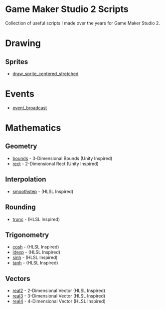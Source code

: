 # Game Maker Studio 2 Scripts
Collection of useful scripts I made over the years for Game Maker Studio 2.

# Drawing
## Sprites
- [draw_sprite_centered_stretched](/Drawing/Sprites/draw_sprite_centered_stretched.gml)

# Events
- [event_broadcast](/Events/event_broadcast.gml)

# Mathematics
## Geometry
- [bounds](/Mathematics/Geometry/bounds.gml) - 3-Dimensional Bounds (Unity Inspired)
- [rect](/Mathematics/Geometry/rect.gml) - 2-Dimensional Rect (Unity Inspired)
## Interpolation
- [smoothstep](/Mathematics/Interpolation/smoothstep.gml) - (HLSL Inspired)
## Rounding
- [trunc](/Mathematics/Rounding/trunc.gml) - (HLSL Inspired)
## Trigonometry
- [cosh](/Mathematics/Trigonometry/cosh.gml) - (HLSL Inspired)
- [ldexp](/Mathematics/Trigonometry/ldexp.gml) - (HLSL Inspired)
- [sinh](/Mathematics/Trigonometry/sinh.gml) - (HLSL Inspired)
- [tanh](/Mathematics/Trigonometry/tanh.gml) - (HLSL Inspired)
## Vectors
- [real2](/Mathematics/Vectors/real2.gml) - 2-Dimensional Vector (HLSL Inspired)
- [real3](/Mathematics/Vectors/real3.gml) - 3-Dimensional Vector (HLSL Inspired)
- [real4](/Mathematics/Vectors/real4.gml) - 4-Dimensional Vector (HLSL Inspired)
